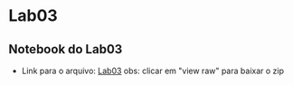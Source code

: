 # Lab03

## Notebook do Lab03
* Link para o arquivo: [Lab03](lab03_223037.rar)
obs: clicar em "view raw" para baixar o zip
